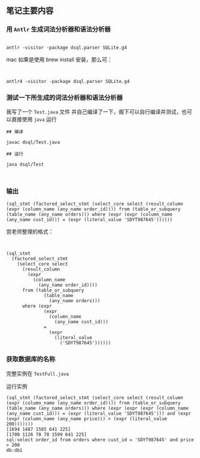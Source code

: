 ## 笔记主要内容

### 用 `Antlr` 生成词法分析器和语法分析器

```shell script

antlr -visitor -package dsql.parser SQLite.g4
```

mac 如果是使用 brew install 安装，那么可：

```shell script


antlr4 -visitor -package dsql.parser SQLite.g4
```

### 测试一下所生成的词法分析器和语法分析器

我写了一个 `Test.java` 文件 并自己编译了一下，阁下可以自行编译并测试，也可以直接使用  `java` 运行

```shell script
## 编译

javac dsql/Test.java

## 运行

java dsql/Test 



```

### 输出

```sqlite
(sql_stmt (factored_select_stmt (select_core select (result_column (expr (column_name (any_name order_id)))) from (table_or_subquery (table_name (any_name orders))) where (expr (expr (column_name (any_name cust_id))) = (expr (literal_value 'SDYT987645'))))))

```
宫老师整理的格式：


```sqlite


(sql_stmt 
  (factored_select_stmt 
    (select_core select 
      (result_column 
        (expr 
          (column_name 
            (any_name order_id)))) 
      from (table_or_subquery 
              (table_name 
                (any_name orders)))
      where (expr 
              (expr 
                (column_name 
                  (any_name cust_id))) 
              = 
                (expr 
                  (literal_value 
                    ('SDYT987645'))))))
```

### 获取数据库的名称

完整实例在 `TestFull.java`


运行实例

```shell script
(sql_stmt (factored_select_stmt (select_core select (result_column (expr (column_name (any_name order_id)))) from (table_or_subquery (table_name (any_name orders))) where (expr (expr (expr (column_name (any_name cust_id))) = (expr (literal_value 'SDYT987645'))) and (expr (expr (column_name (any_name price))) > (expr (literal_value 200)))))))
[1694 1487 1585 641 225]
[1700 1126 78 78 1599 641 225]
sql:select order_id from orders where cust_id = 'SDYT987645' and price > 200
db:db1

```



